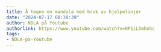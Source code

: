 ```yaml
---
title: Å tegne en mandala med bruk av hjelpelinjer
date: "2024-07-17 08:38:39"
author: NDLA på Youtube
authorlink: https://www.youtube.com/watch?v=NP1iL5mhnhc
tags:
- NDLA-pa-Youtube
---
```

